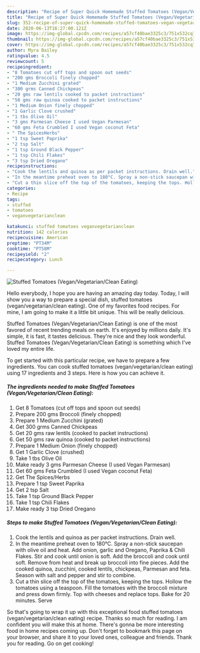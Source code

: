 ```yaml
---
description: "Recipe of Super Quick Homemade Stuffed Tomatoes (Vegan/Vegetarian/Clean Eating)"
title: "Recipe of Super Quick Homemade Stuffed Tomatoes (Vegan/Vegetarian/Clean Eating)"
slug: 352-recipe-of-super-quick-homemade-stuffed-tomatoes-vegan-vegetarian-clean-eating
date: 2020-06-13T16:27:00.121Z
image: https://img-global.cpcdn.com/recipes/a57cf40bae3325c3/751x532cq70/stuffed-tomatoes-veganvegetarianclean-eating-recipe-main-photo.jpg
thumbnail: https://img-global.cpcdn.com/recipes/a57cf40bae3325c3/751x532cq70/stuffed-tomatoes-veganvegetarianclean-eating-recipe-main-photo.jpg
cover: https://img-global.cpcdn.com/recipes/a57cf40bae3325c3/751x532cq70/stuffed-tomatoes-veganvegetarianclean-eating-recipe-main-photo.jpg
author: Myra Bailey
ratingvalue: 4.5
reviewcount: 5
recipeingredient:
- "8 Tomatoes cut off tops and spoon out seeds"
- "200 gms Broccoli finely chopped"
- "1 Medium Zucchini grated"
- "300 grms Canned Chickpeas"
- "20 gms raw lentils cooked to packet instructions"
- "50 gms raw quinoa cooked to packet instructions"
- "1 Medium Onion finely chopped"
- "1 Garlic Clove crushed"
- "1 tbs Olive Oil"
- "3 gms Parmesan Cheese I used Vegan Parmesan"
- "60 gms Feta Crumbled I used Vegan coconut Feta"
- " The SpicesHerbs"
- "1 tsp Sweet Paprika"
- "2 tsp Salt"
- "1 tsp Ground Black Pepper"
- "1 tsp Chili Flakes"
- "3 tsp Dried Oregano"
recipeinstructions:
- "Cook the lentils and quinoa as per packet instructions. Drain well."
- "In the meantime preheat oven to 180°C. Spray a non-stick saucepan with olive oil and heat. Add onion, garlic and Oregano, Paprika &amp; Chili Flakes. Stir and cook until onion is soft. Add the broccoli and cook until soft. Remove from heat and break up broccoli into fine pieces. Add the cooked quinoa, zucchini, cooked lentils, chickpeas, Parmesan and feta. Season with salt and pepper and stir to combine."
- "Cut a thin slice off the top of the tomatoes, keeping the tops. Hollow the tomatoes using a teaspoon. Fill the tomatoes with the broccoli mixture and press down firmly. Top with cheeses and replace tops. Bake for 20 minutes. Serve"
categories:
- Recipe
tags:
- stuffed
- tomatoes
- veganvegetarianclean

katakunci: stuffed tomatoes veganvegetarianclean 
nutrition: 142 calories
recipecuisine: American
preptime: "PT34M"
cooktime: "PT58M"
recipeyield: "2"
recipecategory: Lunch

---
```



![Stuffed Tomatoes (Vegan/Vegetarian/Clean Eating)](https://img-global.cpcdn.com/recipes/a57cf40bae3325c3/751x532cq70/stuffed-tomatoes-veganvegetarianclean-eating-recipe-main-photo.jpg)

Hello everybody, I hope you are having an amazing day today. Today, I will show you a way to prepare a special dish, stuffed tomatoes (vegan/vegetarian/clean eating). One of my favorites food recipes. For mine, I am going to make it a little bit unique. This will be really delicious.



Stuffed Tomatoes (Vegan/Vegetarian/Clean Eating) is one of the most favored of recent trending meals on earth. It's enjoyed by millions daily. It's simple, it is fast, it tastes delicious. They're nice and they look wonderful. Stuffed Tomatoes (Vegan/Vegetarian/Clean Eating) is something which I've loved my entire life.


To get started with this particular recipe, we have to prepare a few ingredients. You can cook stuffed tomatoes (vegan/vegetarian/clean eating) using 17 ingredients and 3 steps. Here is how you can achieve it.

<!--inarticleads1-->

##### The ingredients needed to make Stuffed Tomatoes (Vegan/Vegetarian/Clean Eating):

1. Get 8 Tomatoes (cut off tops and spoon out seeds)
1. Prepare 200 gms Broccoli (finely chopped)
1. Prepare 1 Medium Zucchini (grated)
1. Get 300 grms Canned Chickpeas
1. Get 20 gms raw lentils (cooked to packet instructions)
1. Get 50 gms raw quinoa (cooked to packet instructions)
1. Prepare 1 Medium Onion (finely chopped)
1. Get 1 Garlic Clove (crushed)
1. Take 1 tbs Olive Oil
1. Make ready 3 gms Parmesan Cheese (I used Vegan Parmesan)
1. Get 60 gms Feta Crumbled (I used Vegan coconut Feta)
1. Get  The Spices/Herbs
1. Prepare 1 tsp Sweet Paprika
1. Get 2 tsp Salt
1. Take 1 tsp Ground Black Pepper
1. Take 1 tsp Chili Flakes
1. Make ready 3 tsp Dried Oregano




<!--inarticleads2-->

##### Steps to make Stuffed Tomatoes (Vegan/Vegetarian/Clean Eating):

1. Cook the lentils and quinoa as per packet instructions. Drain well.
1. In the meantime preheat oven to 180°C. Spray a non-stick saucepan with olive oil and heat. Add onion, garlic and Oregano, Paprika &amp; Chili Flakes. Stir and cook until onion is soft. Add the broccoli and cook until soft. Remove from heat and break up broccoli into fine pieces. Add the cooked quinoa, zucchini, cooked lentils, chickpeas, Parmesan and feta. Season with salt and pepper and stir to combine.
1. Cut a thin slice off the top of the tomatoes, keeping the tops. Hollow the tomatoes using a teaspoon. Fill the tomatoes with the broccoli mixture and press down firmly. Top with cheeses and replace tops. Bake for 20 minutes. Serve




So that's going to wrap it up with this exceptional food stuffed tomatoes (vegan/vegetarian/clean eating) recipe. Thanks so much for reading. I am confident you will make this at home. There's gonna be more interesting food in home recipes coming up. Don't forget to bookmark this page on your browser, and share it to your loved ones, colleague and friends. Thank you for reading. Go on get cooking!
